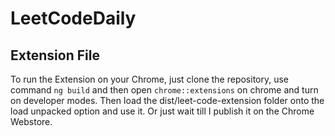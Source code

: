 # LeetCodeDaily


## Extension File
To run the Extension on your Chrome, just clone the repository, use command `ng build` and then open `chrome::extensions` on  chrome and turn on developer modes. Then load the dist/leet-code-extension folder onto the load unpacked option and use it.
Or just wait till I publish it on the Chrome Webstore.
